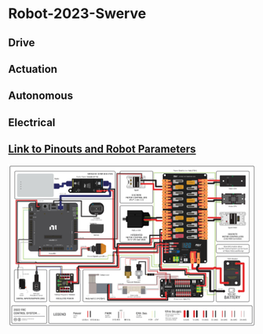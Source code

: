 # Robot-2023-Swerve

## Drive

## Actuation

## Autonomous

## Electrical

## [Link to Pinouts and Robot Parameters](https://docs.google.com/spreadsheets/d/10XPUEvFrafupFar4bhCG224BRXnX_bT2MSt10pouS7c/edit?usp=sharing)

![Electrical Diagram](https://raw.githubusercontent.com/teamkomodo/Robot-2023-Swerve/main/Documentation/Electrical/ElectricalDiagram.jpg)
